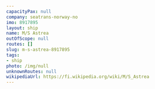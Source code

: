 ```yaml
---
capacityPax: null
company: seatrans-norway-no
imo: 8917895
layout: ship
name: M/S Astrea
outOfScope: null
routes: []
slug: m-s-astrea-8917895
tags:
- ship
photo: /img/null
unknownRoutes: null
wikipediaUrl: https://fi.wikipedia.org/wiki/M/S_Astrea
---
```

